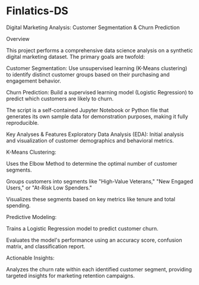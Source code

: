 # Finlatics-DS
Digital Marketing Analysis: Customer Segmentation & Churn Prediction

Overview

This project performs a comprehensive data science analysis on a synthetic digital marketing dataset. The primary goals are twofold:

Customer Segmentation: Use unsupervised learning (K-Means clustering) to identify distinct customer groups based on their purchasing and engagement behavior.

Churn Prediction: Build a supervised learning model (Logistic Regression) to predict which customers are likely to churn.

The script is a self-contained Jupyter Notebook or Python file that generates its own sample data for demonstration purposes, making it fully reproducible.

Key Analyses & Features
Exploratory Data Analysis (EDA): Initial analysis and visualization of customer demographics and behavioral metrics.

K-Means Clustering:

Uses the Elbow Method to determine the optimal number of customer segments.

Groups customers into segments like "High-Value Veterans," "New Engaged Users," or "At-Risk Low Spenders."

Visualizes these segments based on key metrics like tenure and total spending.

Predictive Modeling:

Trains a Logistic Regression model to predict customer churn.

Evaluates the model's performance using an accuracy score, confusion matrix, and classification report.

Actionable Insights:

Analyzes the churn rate within each identified customer segment, providing targeted insights for marketing retention campaigns.
